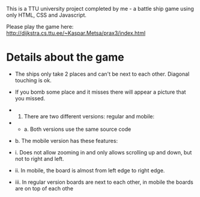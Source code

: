 This is a TTU university project completed by me - a battle ship game using only HTML, CSS and Javascript.

Please play the game here: http://dijkstra.cs.ttu.ee/~Kaspar.Metsa/prax3/index.html

Details about the game
==============
- The ships only take 2 places and can't be next to each other. Diagonal touching is ok.
- If you bomb some place and it misses there will appear a picture that you missed.

- 1.	There are two different versions: regular and mobile:
- -  a.	Both versions use the same source code
-  b.	The mobile version has these features:
-    i.	Does not allow zooming in and only allows scrolling up and down, but not to right and left.
-    ii.	In mobile, the board is almost from left edge to right edge.
-    iii. In regular version boards are next to each other, in mobile the boards are on top of each othe
